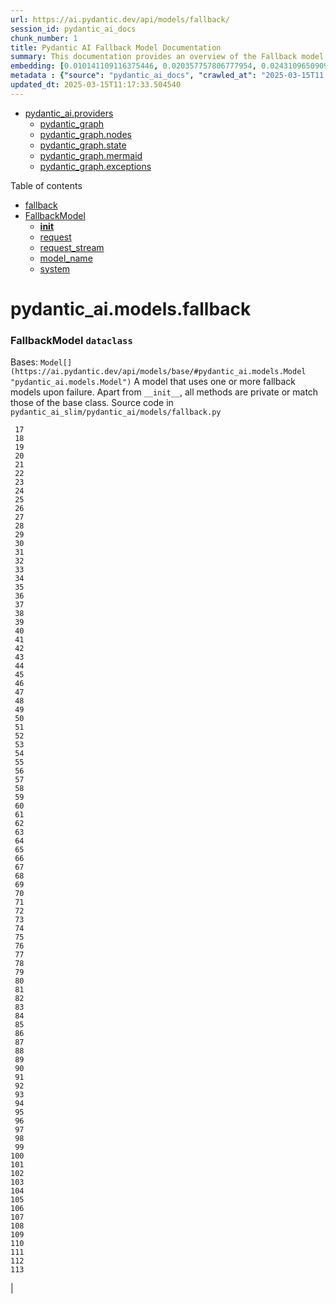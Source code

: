 ```yaml
---
url: https://ai.pydantic.dev/api/models/fallback/
session_id: pydantic_ai_docs
chunk_number: 1
title: Pydantic AI Fallback Model Documentation
summary: This documentation provides an overview of the Fallback model in Pydantic AI, including links to related providers and graph components. It includes a table of contents outlining sections such as FallbackModel and its initialization and request methods.
embedding: [0.010141109116375446, 0.020357757806777954, 0.024310965090990067, -0.043409738689661026, 0.0300141591578722, 0.007358756382018328, -0.05106435716152191, 0.017147351056337357, 0.033589672297239304, -0.011016102507710457, -0.015926137566566467, -0.11794154345989227, -0.01653044857084751, -0.026765981689095497, -0.01922467350959778, 0.011085346341133118, 0.028100503608584404, 0.009429783560335636, -0.015120388008654118, 0.03640979155898094, 0.017210299149155617, -0.013168963603675365, 0.03129832074046135, -0.031273141503334045, 0.024676069617271423, 0.011425272561609745, -0.010474739596247673, 0.028629276901483536, -0.008963960222899914, -0.021604150533676147, 0.05333052575588226, -0.014906360767781734, -0.01819230616092682, -0.000777815526816994, 0.0006932276301085949, 0.0032859460916370153, -0.008416302502155304, 0.03149975836277008, -0.012715729884803295, 0.028578918427228928, -0.0251670740544796, -0.055798135697841644, 0.04484498128294945, 0.03235586732625961, -0.05028378590941429, 0.05594921112060547, 0.052826933562755585, 0.054891664534807205, -0.010877614840865135, 0.04703561216592789, -0.045650728046894073, 0.0011086920276284218, -0.039783868938684464, 0.005508051253855228, -0.0013864552602171898, 0.00330797815695405, -0.012212136760354042, -0.013974713161587715, -0.026413466781377792, -0.022837955504655838, 0.004400146193802357, 0.0029113986529409885, -0.011796671897172928, 0.027773167937994003, 0.009404604323208332, 0.001133084879256785, -0.03149975836277008, 0.04544929042458534, -0.04910034313797951, 0.02671562321484089, -0.0014619942521676421, 0.024424273520708084, -0.04476943984627724, -0.028478199616074562, -0.0016146459383890033, -0.007994542829692364, 0.06476209312677383, 0.08112887293100357, 0.019086183980107307, -0.023379316553473473, 0.009524207562208176, 0.04690971225500107, 0.010185173712670803, -0.011469336226582527, -0.007717567030340433, -0.0062099345959723, -0.051089536398649216, -0.010317366570234299, -0.041722703725099564, -0.03625871613621712, -0.017147351056337357, -0.032884638756513596, -0.07332318276166916, 0.02536851167678833, 0.05544561892747879, -0.005265696905553341, 0.04436656832695007, -0.021087968721985817, 0.002842154586687684, -0.008177096024155617, 0.0009835805976763368, 0.01165188942104578, -0.017210299149155617, 0.020798401907086372, 0.016354192048311234, -0.051870107650756836, 0.022359540686011314, -0.01619052328169346, -0.018494462594389915, 0.024638300761580467, -0.07443108409643173, -0.007006241474300623, -0.005482871551066637, 0.011431567370891571, -0.1039416491985321, -0.03394218534231186, -0.06576927751302719, 0.025393690913915634, -0.007453180383890867, 0.02065991424024105, -0.022875724360346794, 2.4331324311788194e-05, 0.04738812521100044, 0.00980747863650322, 0.03855006396770477, 0.02530556172132492, 0.0019907671958208084, -0.002658028155565262, -0.06506425142288208, -0.04635576158761978, 0.02298903279006481, -0.034848652780056, -0.014667154289782047, -0.008221159689128399, -0.0020521425176411867, -0.0413198284804821, -0.054186634719371796, 0.004780988674610853, -0.016354192048311234, 0.021780408918857574, -0.0008993861265480518, -0.016228292137384415, 0.023542985320091248, 0.0296868234872818, -0.025658076629042625, 0.047589562833309174, 0.004843937698751688, 0.013672556728124619, -0.010204058140516281, 0.047740641981363297, 0.018733669072389603, 0.03625871613621712, -0.016429729759693146, -0.01187221147119999, -0.03097098506987095, 0.01110423170030117, -0.002801237627863884, 0.007144729606807232, 0.03215442970395088, -0.033463772386312485, -0.046960070729255676, 0.02691706083714962, -0.02439909428358078, -0.021087968721985817, -0.04396369308233261, -0.017474686726927757, -0.07835911214351654, -0.027722809463739395, -0.05333052575588226, -0.024159887805581093, 0.009851543232798576, 0.0426039919257164, -0.017462097108364105, 0.022284001111984253, 0.012470228597521782, 0.023190470412373543, -0.026287568733096123, -0.037920571863651276, -0.016417140141129494, -0.06169017404317856, 0.007226563524454832, -0.006943291984498501, -0.018053818494081497, -0.0045858463272452354, -0.03336305543780327, -0.005841681733727455, -0.013597018085420132, 0.028553737327456474, 0.015498083084821701, 0.057661429047584534, 0.019891934469342232, 0.04892408475279808, 0.01593872718513012, -0.008082672022283077, 0.0300141591578722, 0.0133955804631114, 0.027596911415457726, -0.037668775767087936, 0.054639868438243866, 0.03323715552687645, -0.0076105534099042416, 0.017650943249464035, 0.016215702518820763, -0.0335644893348217, 0.028755174949765205, -0.00010976759222103283, -0.06033047288656235, 0.05479094758629799, -0.03703928366303444, -0.010172584094107151, 0.01513297762721777, -0.028830714523792267, 0.0023857729975134134, -0.0035912494640797377, -0.028805535286664963, 0.015397364273667336, -0.03235586732625961, 0.012608716264367104, -0.008731048554182053, 0.027118496596813202, -0.0016665789298713207, 0.03336305543780327, 0.049226243048906326, -0.0023448560386896133, 0.00077466806396842, 0.004969836212694645, -0.014805641956627369, -0.07866127043962479, -0.02820122241973877, 0.006036824081093073, -0.0024282638914883137, -0.0052153379656374454, -0.033665210008621216, 0.006584481801837683, -0.025192253291606903, -0.022057384252548218, 0.0066348412074148655, -0.011236424557864666, 0.028881072998046875, -0.03361485153436661, -0.006228819023817778, -0.007062895689159632, -0.01967790722846985, 0.02580915577709675, 0.017197709530591965, 0.013269682414829731, -0.014100611209869385, -0.0015516967978328466, 0.014906360767781734, 0.031273141503334045, 0.04693489149212837, 0.008378532715141773, 0.034118443727493286, 0.01950164884328842, -0.011500811204314232, -0.009568272158503532, 0.02885589376091957, -0.004283690359443426, -0.025192253291606903, 0.0193631611764431, -0.06511460989713669, 0.02123904600739479, 0.0032214231323450804, 0.030694009736180305, -0.047539204359054565, -0.0284026600420475, 0.012747204862535, -0.01513297762721777, -0.007893824018537998, -0.053733401000499725, 0.021541202440857887, 0.0277479887008667, 0.022888313978910446, -0.02704295888543129, -0.019854163751006126, 0.026866700500249863, 0.01567433960735798, 0.01865813136100769, 0.0005504116998054087, 0.02374442294239998, 0.04046371951699257, -0.0017263806657865644, 0.04834495484828949, 0.002030110452324152, 0.027798349037766457, 0.04917588084936142, 0.01245134323835373, -0.0060022021643817425, -0.0053632683120667934, -0.004305722191929817, -0.011702248826622963, -0.00820227526128292, 0.0018428366165608168, -0.05252477899193764, 0.03479829430580139, 0.003613281762227416, -0.011916276067495346, 0.023719243705272675, 0.03522634878754616, 0.014415357261896133, 0.010745421051979065, 0.008019722998142242, -0.05171902850270271, -0.011456746608018875, 0.005482871551066637, -0.05584849417209625, 0.001839689095504582, 0.027546551078557968, 0.004214446060359478, -0.020508835092186928, -0.03819755092263222, 0.003990976605564356, -0.01436499785631895, 0.008479251526296139, -0.047916900366544724, -0.0180789977312088, 0.04499605670571327, -0.024890096858143806, 0.06989874690771103, -0.030064517632126808, -0.05086291953921318, -0.03802129253745079, 0.011758903041481972, -0.0008120441343635321, -0.04814351722598076, 0.009769709780812263, -0.05025860667228699, -0.004352934192866087, -0.003990976605564356, 0.01729842834174633, -0.023467445746064186, -0.024386504665017128, -0.0025352772790938616, 0.0484204925596714, 0.025255201384425163, -0.041924137622117996, -0.01762576401233673, 0.05207154527306557, 0.019992653280496597, -0.0007860776386223733, -0.029988978058099747, -0.032179608941078186, -0.034899014979600906, -0.01042438019067049, -0.020319988951086998, 0.01006557047367096, -0.01184703130275011, 0.0451723150908947, 0.004123169928789139, 0.027647269889712334, -0.03847452625632286, -0.006191049702465534, 0.02111314795911312, -0.006235114298760891, -0.04265435039997101, -0.021981846541166306, 0.018444104120135307, -0.05433771386742592, 0.0016949060373008251, 0.02000524289906025, -0.07020089775323868, 0.013899174518883228, -0.0471363291144371, -0.028478199616074562, 0.00398468179628253, -0.015321824699640274, -0.023580754175782204, -0.04154644533991814, 0.024222835898399353, 0.01916172355413437, -0.01362219825387001, 0.02285054512321949, -0.013005295768380165, 0.025192253291606903, -0.027521371841430664, -0.03175155445933342, -0.028881072998046875, -0.006055708974599838, -0.014881180599331856, 0.025481820106506348, 0.038952939212322235, -0.007868644781410694, -0.006332685239613056, 0.005013900343328714, 0.025960233062505722, 0.008655508980154991, -0.018053818494081497, -0.011695954017341137, -0.04653201624751091, -0.0004886428359895945, -0.013282272033393383, 0.013408171012997627, -0.00015520902525167912, -0.02910768985748291, -0.010594343766570091, -0.004189266357570887, -0.03555368632078171, -0.009108743630349636, 0.020181499421596527, 0.030542932450771332, 0.013030475936830044, -0.0017074958886951208, -0.00025120648206211627, 0.013936943374574184, -0.008252634666860104, -0.011463041417300701, 0.08671876043081284, 0.004129464738070965, -0.001133084879256785, -0.00958715658634901, 0.02633792720735073, -0.01948905922472477, 0.026614904403686523, -0.02272464521229267, 0.0028327121399343014, -0.02084876038134098, 0.06370455026626587, 0.018897337839007378, -0.0006110002868808806, 0.02536851167678833, 0.02072286233305931, -0.06914335489273071, -0.03925509378314018, 0.004249067977070808, -0.008416302502155304, 0.009234641678631306, 0.010002621449530125, -0.02317788079380989, 0.036057278513908386, -0.05252477899193764, 0.023769602179527283, 0.0014501912519335747, 0.04655719920992851, 0.0035629223566502333, 0.024613121524453163, -0.010304776951670647, -0.013823634944856167, 0.013609607703983784, -0.0028704816941171885, -0.02910768985748291, 0.03182709589600563, 0.002263022353872657, 0.00084902677917853, 0.02219587378203869, -0.002313381526619196, -0.0108146658167243, -0.020571785047650337, -0.011469336226582527, -0.031197601929306984, -0.03447096049785614, 0.007912709377706051, 0.04854639247059822, -0.03905365616083145, 0.00423018354922533, -0.0007766352500766516, 0.004120022524148226, 0.05103917792439461, 0.00595184275880456, 0.07463252544403076, -0.01955200918018818, 0.04167234152555466, 0.02201961539685726, -0.02116350643336773, 0.0033205680083483458, 0.007849760353565216, -0.02316528931260109, 0.049931272864341736, 0.042251475155353546, 0.010336251929402351, -0.022812774404883385, 0.02638828754425049, -0.009731939993798733, 0.03361485153436661, -0.009341655299067497, 0.05000681057572365, -0.027672449126839638, 0.023857731372117996, 0.037215542048215866, 0.020962068811058998, 0.037215542048215866, 0.020181499421596527, -0.020294807851314545, 0.013798455707728863, -0.014503486454486847, -0.039607610553503036, 0.0664743110537529, 0.02478937804698944, -0.031021345406770706, -0.019828984513878822, 0.00968158058822155, -0.020408116281032562, -0.013143784366548061, 0.06113622337579727, -0.01371032651513815, 0.00175942899659276, -0.03447096049785614, 0.003707705531269312, 0.003924880176782608, 0.009637515991926193, -0.01729842834174633, 0.0016075641615316272, 0.016152754426002502, -0.01858259178698063, 0.04232701286673546, -0.0012306560529395938, -0.02510412409901619, -0.010304776951670647, 0.030996166169643402, -0.0361579954624176, 0.018053818494081497, -0.017436916008591652, 0.013559248298406601, 0.0007593242335133255, -0.004028745926916599, 0.01658080890774727, 0.025834335014224052, -0.004573256243020296, -0.0003525152860675007, -0.03129832074046135, 0.001240885234437883, 0.004227036144584417, -0.01403766218572855, -0.00835335347801447, -0.018872156739234924, -0.02213292382657528, -0.026237208396196365, -0.011626709252595901, -0.10515027493238449, 0.003836751217022538, -2.6237012207275257e-05, 0.04562554880976677, 0.02393326908349991, 0.0003544824430719018, -0.013143784366548061, -0.0380968302488327, 0.04079105332493782, 0.025078944861888885, 0.0077616311609745026, -0.019249852746725082, -0.017260659486055374, -0.022548388689756393, 0.04278024658560753, -0.028629276901483536, 0.016089804470539093, -0.007459475193172693, 0.027471013367176056, 0.023203060030937195, -0.0021386975422501564, 0.0031317207030951977, 0.004762103781104088, 0.02787388674914837, 0.01646750047802925, 0.020319988951086998, -0.06022975593805313, 0.0014659285079687834, -0.0009245657711289823, -0.007056600414216518, 0.013508888892829418, 0.019640136510133743, 0.004850232508033514, 0.02580915577709675, -0.0006829983904026449, 0.05912185087800026, 0.04318312183022499, -0.04703561216592789, 0.051089536398649216, 0.004167234059423208, 0.016945913434028625, -0.006222524214535952, -0.0161275751888752, -0.014062842354178429, 0.012659075669944286, -0.025255201384425163, 0.008391122333705425, -0.012784973718225956, 0.01690814457833767, 0.01858259178698063, -0.009473848156630993, -0.009209461510181427, 0.005914073437452316, -0.03142422065138817, -0.011513400822877884, -0.00909615308046341, 0.02993861958384514, -0.06299951672554016, 0.013936943374574184, -0.020823581144213676, 0.0010103340027853847, -0.023190470412373543, 0.008856946602463722, 0.008403712883591652, -0.008032312616705894, -0.028251582756638527, 0.011525990441441536, 0.016480090096592903, -0.007868644781410694, 0.02621202915906906, -0.012841627933084965, -0.03814718872308731, 0.015120388008654118, 0.002695797709748149, -0.04053925722837448, -0.008391122333705425, 0.03021559678018093, -0.021138327196240425, 0.01465456373989582, -0.0003182866785209626, 0.01748727634549141, -0.023958450183272362, 0.03046739287674427, 0.006238261703401804, 0.012640191242098808, 0.017084401100873947, -0.042503271251916885, -0.017927920445799828, -0.04806797578930855, -0.05433771386742592, 0.01187221147119999, 0.031222783029079437, -0.03505009040236473, 0.02103760838508606, 0.01593872718513012, 0.016215702518820763, -0.007390231359750032, -0.03510044887661934, -0.030039338394999504, -0.005910926032811403, 0.007415411062538624, -0.02555735781788826, -0.007308397442102432, 0.012570946477353573, 0.024927867576479912, 0.013382990844547749, 0.030089696869254112, -0.02815086394548416, 0.010147403925657272, -0.003392959712073207, -0.014767872169613838, -0.022120334208011627, -0.035604044795036316, -0.012155482545495033, 0.018544822931289673, -0.009618631564080715, -0.025834335014224052, 0.0303414948284626, -0.006578186992555857, -0.012980116531252861, 0.02890625409781933, 0.008605149574577808, -0.00816450547426939, 0.012212136760354042, -0.011412682011723518, -0.012476523406803608, 0.015208516269922256, 0.017008863389492035, -0.032506946474313736, 0.0161275751888752, -0.0008545347955077887, 0.009713055565953255, 0.018670720979571342, -0.05197082459926605, 0.01219954714179039, 0.026035772636532784, -0.03749251738190651, 0.030417032539844513, 0.021541202440857887, 0.0406651571393013, 0.019589778035879135, 0.028881072998046875, -0.02316528931260109, -0.011236424557864666, 0.012904577888548374, 0.0037391800433397293, 0.03155011683702469, -0.04429102689027786, -0.023278599604964256, 0.018167126923799515, -0.019828984513878822, -0.007157319225370884, 0.03265802189707756, -0.03583066165447235, 0.016694117337465286, -0.08601372689008713, 0.006433404050767422, 0.07065413147211075, -0.041143570095300674, -0.0006235900800675154, 0.0264638252556324, 0.006546712480485439, 0.04096731171011925, -0.005665424279868603, -0.023417087271809578, 0.0106509979814291, -0.026060951873660088, 0.015447723679244518, -0.007925298996269703, -0.03207889199256897, 0.00803860742598772, -0.014050251804292202, -0.01981639489531517, -0.040690336376428604, -0.005306614097207785, 0.003068771446123719, 0.014881180599331856, -0.00835335347801447, -0.016039445996284485, -0.01277867890894413, 0.04479462280869484, -0.004655090160667896, -0.05131615325808525, -0.03464721515774727, 0.006647431291639805, -0.006219376809895039, 0.029460206627845764, -0.030492572113871574, 0.003178932471200824, 0.04338455945253372, 0.0645103007555008, -0.009127628058195114, -0.03364003077149391, -0.008076377213001251, 0.007320987060666084, -0.0021292553283274174, 0.005747258197516203, -0.017134761437773705, 0.0003759245155379176, 0.01119235996156931, 0.04280542582273483, -0.020508835092186928, -0.009398309513926506, -0.011998109519481659, 0.008240045048296452, -0.021352354437112808, 0.017084401100873947, -0.010789485648274422, -0.03389182686805725, -0.025481820106506348, 0.02988826110959053, -0.02350521646440029, 0.0090394988656044, -0.021541202440857887, -0.016341600567102432, -0.015384774655103683, 0.004069663118571043, 0.024499813094735146, 0.0008081098203547299, -0.012174366973340511, 0.050308968871831894, 0.0021135180722922087, -0.012256201356649399, 0.009322769939899445, 0.008907306008040905, 0.014881180599331856, -0.006178460083901882, -0.002410952700302005, -0.03620835766196251, -0.0025494408328086138, -0.0020080781541764736, -0.05217226222157478, 0.026111310347914696, 0.01026700809597969, -0.004768398590385914, -0.031147243455052376, 0.040765874087810516, -0.007994542829692364, -0.025078944861888885, -0.008724753744900227, -0.016895554959774017, 0.0167696550488472, 0.008762522600591183, -0.010695061646401882, -0.04741330444812775, -0.0006165083032101393, 0.04310758411884308, 0.030996166169643402, -0.02724439650774002, 0.04033781960606575, -0.01345853041857481, 0.017462097108364105, 0.007887529209256172, 0.001383307739160955, 0.032632842659950256, 0.03192781284451485, 0.022422490641474724, 0.024877507239580154, 0.01223102118819952, -0.0014525518054142594, -0.03802129253745079, -0.05841681733727455, -0.03517599031329155, -0.027093317359685898, 0.012640191242098808, -0.012048468925058842, -0.005130356177687645, 0.0009749250602908432, -0.008989139460027218, 0.03180191293358803, -0.07347425818443298, -0.0016366781201213598, 0.03026595525443554, 0.010361431166529655, 0.062445566058158875, -0.004919476807117462, 0.003345747711136937, -0.002354298485442996, 0.01607721485197544, -0.059222567826509476, -0.009159102104604244, 0.034823473542928696, -0.014793052338063717, 0.0027461571153253317, 0.0342191606760025, 0.018607771024107933, 0.010122224688529968, -0.009360539726912975, 0.03429470211267471, -0.009222052060067654, -0.03238104656338692, 0.02156638167798519, -0.03406808525323868, -0.00716361403465271, -0.024550171568989754, -0.01042438019067049, 0.009725645184516907, -0.002744583413004875, 0.0022268265020102262, 0.029409846290946007, 0.0034212868195027113, -0.045726269483566284, -0.005111471749842167, 0.04174788296222687, -0.00011980011913692579, 0.05428735539317131, 0.007818285375833511, -0.009033204056322575, 0.0066977902315557, -0.022938672453165054, -0.005781880114227533, 0.010820960626006126, 0.025393690913915634, 0.017386557534337044, 0.03238104656338692, -0.012312855571508408, -0.01789015159010887, 0.004497717134654522, -0.021503431722521782, -0.02860409766435623, -0.01715994067490101, 0.02575879544019699, -0.0014635679544880986, 0.01187221147119999, 0.014415357261896133, 0.031222783029079437, -0.05982688069343567, 0.0005126422038301826, -0.004661384969949722, 0.01567433960735798, -0.010758011601865292, 0.025003405287861824, 0.00987672246992588, 0.02458794042468071, -0.012086238712072372, -0.0006723757251165807, 0.029006972908973694, -0.015561032108962536, 0.010386611334979534, -0.00423018354922533, 0.02815086394548416, 0.0011983945732936263, -0.03912919759750366, 0.00023645277542527765, -0.02213292382657528, 0.008107851259410381, 0.0016107115661725402, -0.010764306411147118, -0.0063515701331198215, 0.00884435698390007, 0.03303571790456772, -0.00695588206872344, -0.02297644317150116, -0.016102394089102745, -0.03590619936585426, -0.001674447557888925, 0.014780462719500065, 0.008397418074309826, 0.016694117337465286, -0.010468444786965847, 0.030316313728690147, 0.018821798264980316, -0.02588469348847866, -0.01039290614426136, -0.03646015375852585, 0.0007538161589764059, 0.012671665288507938, -0.0045889937318861485, -0.005205895286053419, 0.011261604726314545, -0.0018869009800255299, 0.007660912349820137, -0.020609553903341293, 0.016417140141129494, 0.024436863139271736, 4.7285637265304103e-05, 0.003013690933585167, -0.010758011601865292, -0.007169909309595823, 0.0064837634563446045, 0.004182971548289061, 0.0005779519560746849, 0.025091534480452538, 0.013647377490997314, -0.015044848434627056, -0.02588469348847866, 0.07201384007930756, 0.017852380871772766, -0.008101556450128555, 0.01678224466741085, -0.006320095621049404, 0.03429470211267471, -0.0030734925530850887, 0.06274772435426712, 0.005199600476771593, -0.021390123292803764, 0.02574620582163334, 0.010430675931274891, -0.024550171568989754, 0.003149031661450863, 0.029636463150382042, 0.03628389537334442, -0.04555001109838486, 0.035528503358364105, 0.012079943902790546, -0.027345113456249237, 0.008850651793181896, -0.03877668082714081, -1.771674578776583e-05, 0.014629384502768517, 0.0012267216807231307, 0.012929757125675678, -0.004365524277091026, -0.05675496160984039, -0.018507052212953568, 0.038952939212322235, 0.011481926776468754, -0.02529297210276127, 0.026690443977713585, -0.016744475811719894, 0.008120441809296608, 0.018406333401799202, -0.027471013367176056, 0.01722288876771927, 0.004378113895654678, 0.03975868970155716, 0.010865024290978909, -0.02737029455602169, 0.005492314230650663, 0.007660912349820137, -0.036309074610471725, 0.01909877546131611, -0.020181499421596527, -0.025204842910170555, 0.055798135697841644, -0.02757173217833042, -0.023089751601219177, 0.01781461201608181, -0.0067670345306396484, 0.008076377213001251, -0.02580915577709675, -0.015221106819808483, 0.019514238461852074, 0.028578918427228928, 0.031650837510824203, 0.08274037390947342, 0.014780462719500065, -0.0022520062047988176, -0.020496245473623276, 0.007868644781410694, 0.03233068808913231, -0.003613281762227416, 0.009127628058195114, 0.05846717953681946, 0.036888208240270615, -0.004837642889469862, 0.00779310567304492, 0.052272979170084, -0.0012338034575805068, 0.05058594420552254, 0.06214340776205063, 0.03026595525443554, -0.019463879987597466, 0.05564705654978752, -0.014239099808037281, -0.008812882006168365, 0.039985306560993195, -0.004897444508969784, 0.0063484227284789085, -0.010890204459428787, 0.011607824824750423, -0.01068247202783823, 0.0005299532203935087, -0.01916172355413437, -0.014289459213614464, 0.029712002724409103, 6.393274088623002e-05, -0.00171851203776896, -0.0219440758228302, 0.045273035764694214, -0.0009898755233734846, 0.007780516054481268, 0.0274206530302763, -0.006565597373992205, -0.023605933412909508, 0.03026595525443554, 0.00045716826571151614, -0.0206473246216774, -0.032229967415332794, 0.008976549841463566, -0.025330740958452225, -0.026287568733096123, -0.030089696869254112, 0.004853379912674427, -0.01449089590460062, -0.016429729759693146, -0.015359594486653805, 0.023001622408628464, -0.0012841628631576896, -0.006338980048894882, 0.0006971619441173971, 0.01967790722846985, -0.018418923020362854, 0.03026595525443554, 0.011758903041481972, -0.029032152146100998, 0.0015753026818856597, -0.009650105610489845, -0.018507052212953568, -0.009631221182644367, -0.007767925970256329, 0.017537634819746017, -0.00771127175539732, -0.021415304392576218, 0.005659129470586777, -0.00030864757718518376, -0.022472849115729332, 0.04157162457704544, -0.0009796462254598737, -0.00045716826571151614, 0.014591614715754986, 0.01587577722966671, 0.005961285438388586, 0.019577188417315483, 0.018154537305235863, -0.024172477424144745, 0.007553899195045233, 0.006276031024754047, -0.0030294281896203756, 0.015573621727526188, -0.010676177218556404, 0.016442319378256798, 0.025418870151042938, 0.019980063661932945, -0.0071321395225822926, -0.009329065680503845, 0.011544875800609589, 0.018280435353517532, -0.004670827649533749, 0.00946125853806734, -0.03729107975959778, 0.06375490874052048, 0.0001309145736740902, 0.015158156864345074, -0.028679637238383293, -0.019866755232214928, -0.03200335055589676, 0.0033300104551017284, -0.01737396791577339, -0.02363111451268196, -0.011607824824750423, -0.004249067977070808, 0.008120441809296608, -0.031096884980797768, 0.026564544066786766, -0.005539525765925646, -0.007623143028467894, -0.025935053825378418, 0.014579025097191334, 0.013836224563419819, 0.03822273015975952, 0.03842416778206825, -0.017436916008591652, -0.022749826312065125, 0.006417666561901569, -0.0146797439083457, 0.006930702365934849, 0.007308397442102432, 0.005432512145489454, -0.03653569146990776, -0.02214551344513893, 0.03618317469954491, 0.0022472848650068045, 0.00800083763897419, -0.00758537370711565, -0.01950164884328842, -0.004916329402476549, -0.0574599914252758, 0.008567380718886852, 0.004922624211758375, -0.018947696313261986, 0.006722969934344292, 0.006427109241485596, -0.009303885512053967, 0.002439279807731509, 0.04242773354053497, -0.012306560762226582, -0.038827039301395416, -0.009536797180771828, -0.004422178491950035, 0.02562030777335167, 0.023832552134990692, 0.006943291984498501, -0.00019091299327556044, 0.04310758411884308, -0.02918322943150997, -0.005762995220720768, -0.002868907991796732, 0.006090330891311169, -0.00913392286747694, -0.0019860458560287952, 0.01378586608916521, -0.006288621108978987, 0.021641921252012253, -0.019186902791261673, -0.01872107945382595, -0.053481604903936386, 0.012514292262494564, -0.0008781407377682626, -0.020319988951086998, 0.022498028352856636, -0.02393326908349991, -0.002182762138545513, 0.013357811607420444, -0.007383936084806919, -0.03046739287674427, 0.009964851662516594, 0.0019262442365288734, 0.0017059221863746643, -0.00742170587182045, 0.07453180104494095, -0.0025651780888438225, -0.009851543232798576, 0.004337197169661522, -0.0010850861435756087, 0.008561085909605026, -0.006660020910203457, 0.01961495727300644, -0.00339610711671412, -0.03603209927678108, 0.0003676624328363687, 0.05620100721716881, 0.017021453008055687, 0.020433297380805016, 0.010600638575851917, 0.0012644912349060178, 0.006886637769639492, -0.010990923270583153, 0.021125737577676773, 0.005212190095335245, 0.05574777349829674, 0.012149187736213207, -0.01587577722966671, -0.04595288634300232, 0.02233436144888401, -0.01119865570217371, -0.0035943968687206507, -0.020219270139932632, 0.029460206627845764, 0.052272979170084, 0.008240045048296452, -0.023668883368372917, -0.035402607172727585, 0.007717567030340433, -0.015032258816063404, -0.0006601792993023992, 0.013659967109560966, -0.017311017960309982, 0.010732831433415413, 0.00687404815107584, 0.020735451951622963, 0.008051197044551373, -0.00724544795230031, -0.024877507239580154, -0.012659075669944286, -0.016555627807974815, 0.007849760353565216, -0.018343385308980942, 0.023832552134990692, 0.02122645638883114, 0.009744529612362385, 0.02246025949716568, -0.05003198981285095, -0.005253107286989689, -0.01916172355413437, 0.0052342223934829235, -0.045273035764694214, 0.015888366848230362, 0.007642027921974659, 0.018632950261235237, -0.025343330577015877, -0.023643704131245613, -0.016303831711411476, -0.010569163598120213, 6.835884960310068e-06, -0.03537742793560028, 0.026060951873660088, -0.010795780457556248, 0.0006680479273200035, 0.02246025949716568, -0.0426039919257164, 0.03580548241734505, -0.012879397720098495, -0.030417032539844513, 0.008271519094705582, 0.013471120037138462, -0.05584849417209625, 0.0004847085219807923, 0.020949479192495346, 0.046506837010383606, -0.01496930979192257, 0.013030475936830044, -0.010411790572106838, 0.03195299208164215, -0.020219270139932632, -0.047337766736745834, 0.007906414568424225, -0.0052153379656374454, -0.01194145530462265, -0.00671038031578064, 0.030996166169643402, 0.03860042244195938, -0.027143677696585655, 0.021654510870575905, -0.00440329359844327, 0.007346166763454676, 0.0045921411365270615, 0.020244449377059937, 0.006848868448287249, 0.061539098620414734, 0.017210299149155617, 0.028478199616074562, -0.047740641981363297, 0.02988826110959053, -0.002263022353872657, 0.029535744339227676, -0.02608613111078739, -0.021830767393112183, -0.032557304948568344, 0.004768398590385914, 0.005756700411438942, -0.019665317609906197, -0.0007833236013539135, -0.005334941204637289, 0.022170692682266235, 0.012552062049508095, 0.011261604726314545, 0.007560194004327059, -0.0016791687812656164, -0.005762995220720768, 0.01601426675915718, -0.004201856441795826, 0.011935160495340824, -0.0425788089632988, -0.021868538111448288, 0.007786810863763094, 0.002695797709748149, -0.013093424960970879, -0.034118443727493286, -0.011909980326890945, -0.03200335055589676, 0.027143677696585655, 0.006855163257569075, -0.027773167937994003, 0.004135759547352791, -0.02380737103521824, -0.019451290369033813, 0.008605149574577808, -0.03928027302026749, 0.0037800970021635294, -0.01496930979192257, -0.011261604726314545, 0.022674286738038063, 0.02762209065258503, -0.017663532868027687, 0.030089696869254112, 0.012224726378917694, -0.0206473246216774, -0.02407175861299038, 0.03170119598507881, -0.000953679729718715, -0.009417193941771984, 0.009253526106476784, -0.0006310652825050056, 0.002324397675693035, -0.02574620582163334, 0.04119392856955528, -0.038298267871141434, -0.043283842504024506, -0.0058668614365160465, -0.014050251804292202, 0.015309235081076622, -0.01653044857084751, -0.016505269333720207, 0.011041282676160336, 0.017789432778954506, 0.0003379583067726344, -0.018381154164671898, 0.005057964939624071, -0.0006416880059987307, 0.02078581228852272, -0.018670720979571342, -0.005618212278932333, 0.027269575744867325, -0.011658184230327606, -0.009291295893490314, -0.019325392320752144, -0.008435186930000782, 0.005388448014855385, -0.03499973192811012, -0.031197601929306984, -0.014856001362204552, 0.0425788089632988, 0.008315583691000938, -0.017071811482310295, 0.024248015135526657, -0.00787493959069252, -0.008397418074309826, 0.010783190838992596, -0.03996012732386589, 0.0031474579591304064, 0.014176150783896446, -0.0049446565099060535, -0.004570108838379383, -0.00922834686934948, 0.018670720979571342, -0.011513400822877884, -0.0037675071507692337, 0.032104071229696274, -0.02691706083714962, 0.004516602028161287, 0.005548968445509672, 0.004053925629705191, 0.011456746608018875, -0.025960233062505722, -0.0043088700622320175, -0.0015501229790970683, 0.008441481739282608, 0.0074028209783136845, -0.026564544066786766, -0.009870427660644054, 0.006949587259441614, 0.006590777076780796, -0.013030475936830044, 0.019451290369033813, 0.013685147278010845, 0.031273141503334045, 0.012426164001226425, 0.015309235081076622, -0.0028547444380819798, -0.02098724991083145, 0.0030908037442713976, 0.028881072998046875, 0.015611391514539719, 0.005895188543945551, -0.027269575744867325, 0.020609553903341293, -0.00310496729798615, 0.02815086394548416, 0.04829459264874458, 0.03258248418569565, -0.03429470211267471, -0.03459685668349266, -0.01736137829720974, -0.0026092426851391792, -0.04421548917889595, -0.012759794481098652, 0.03014005720615387, 0.04884854704141617, -0.02993861958384514, -0.016039445996284485, 0.024298375472426414, -0.004790430888533592, 0.0038713731337338686, 0.0003662854142021388, 0.01632901094853878, 0.02361852489411831, 0.01168336346745491, -0.04358599707484245, 0.05093845725059509, -0.02188112773001194, 0.01449089590460062, 0.008787702769041061, -0.007295807357877493, 9.009598579723388e-05, -0.049931272864341736, -0.008290404453873634, 0.02419765666127205, -0.008938780054450035, 0.009247231297194958, 0.004057073034346104, -0.007516129408031702, 0.02993861958384514, -0.031147243455052376, 0.04524785652756691, 0.030089696869254112, -0.04058961570262909, -0.017965689301490784, -0.030417032539844513, -0.018570002168416977, 0.031399041414260864, -0.006181607488542795, -0.006785919424146414, -0.0024125264026224613, -0.0020962068811059, -0.013685147278010845, -0.01568693108856678, 0.018809208646416664, 0.012382099404931068, -0.029510565102100372, -0.015057438984513283, -0.021503431722521782, 0.014440536499023438, 0.033211976289749146, 0.0032418817281723022, 0.04487016052007675, 0.0028972350992262363, 0.0014895345084369183, -0.014881180599331856, 0.03374074772000313, 0.060632627457380295, 0.01864553987979889, 0.04207521677017212, 0.011633004061877728, 0.0067670345306396484, 0.006395634263753891, 0.0013620624085888267, -0.01859518140554428, 0.008712163195014, 0.004138906951993704, -0.00272569851949811, -0.023731833323836327, 0.017336199060082436, 0.024613121524453163, -0.015712110325694084, 0.015409953892230988, 0.006471173372119665, 0.03389182686805725, -0.03117242269217968, 0.0010599064407870173, 0.018343385308980942, -0.020030422136187553, 0.005410480313003063, 0.0010638408130034804, 0.027899067848920822, 0.04177306219935417, 0.014516076073050499, 0.016882963478565216, -0.0053758579306304455, 0.01090279407799244, 0.008926190435886383, -0.004475685302168131, -0.0015658603515475988, 0.03409326449036598, 0.003125425660982728, 0.012287675403058529, -0.0013762259623035789, -0.009152807295322418, 0.0008411581511609256, -0.0023731833789497614, -0.010468444786965847, 0.02885589376091957, 0.005268844775855541, -0.006829983554780483, 0.009215756319463253, -0.01362219825387001, -0.010493624955415726, -0.011481926776468754, 0.02077322266995907, -0.005061112344264984, -0.0023354138247668743, -0.011437862180173397, -0.01219954714179039, -0.013332631438970566, 0.0108083700761199, 0.012992706149816513, -0.0024644595105201006, -0.004374966491013765, -0.02264910750091076, -0.016543038189411163, -0.0025116715114563704, 0.004041336011141539, 0.02608613111078739, -0.02122645638883114, 0.002527408767491579, -0.007358756382018328, -0.033589672297239304, 0.0006471960223279893, -0.03633425384759903, 0.00017989688785746694, -0.004551223944872618, -0.007975658401846886, 0.017726482823491096, -0.0060084969736635685, 0.01187221147119999, -0.0038808155804872513, 0.020559195429086685, -0.04033781960606575, -0.006458583753556013, -0.010481034405529499, 0.008302994072437286, -0.003166342619806528, 0.006194197107106447, -0.01542254351079464, 0.0032827986869961023, -0.010254417546093464, -0.004208151251077652, -0.012608716264367104, 0.011695954017341137, -0.02827676199376583, -0.009725645184516907, -0.0006621464854106307, -0.00590777862817049, -0.0011181344743818045, -0.04950321838259697, -0.004935213830322027, 0.009933377616107464, -0.007320987060666084, -0.007981953211128712]
metadata : {"source": "pydantic_ai_docs", "crawled_at": "2025-03-15T11:17:33.504540", "url_path": "/api/models/fallback/", "chunk_size": 2088}
updated_dt: 2025-03-15T11:17:33.504540
---
```

* [ pydantic_ai.providers  ](https://ai.pydantic.dev/api/providers/)
    * [ pydantic_graph  ](https://ai.pydantic.dev/api/pydantic_graph/graph/)
    * [ pydantic_graph.nodes  ](https://ai.pydantic.dev/api/pydantic_graph/nodes/)
    * [ pydantic_graph.state  ](https://ai.pydantic.dev/api/pydantic_graph/state/)
    * [ pydantic_graph.mermaid  ](https://ai.pydantic.dev/api/pydantic_graph/mermaid/)
    * [ pydantic_graph.exceptions  ](https://ai.pydantic.dev/api/pydantic_graph/exceptions/)


Table of contents 
  * [ fallback  ](https://ai.pydantic.dev/api/models/fallback/#pydantic_ai.models.fallback)
  * [ FallbackModel  ](https://ai.pydantic.dev/api/models/fallback/#pydantic_ai.models.fallback.FallbackModel)
    * [ __init__  ](https://ai.pydantic.dev/api/models/fallback/#pydantic_ai.models.fallback.FallbackModel.__init__)
    * [ request  ](https://ai.pydantic.dev/api/models/fallback/#pydantic_ai.models.fallback.FallbackModel.request)
    * [ request_stream  ](https://ai.pydantic.dev/api/models/fallback/#pydantic_ai.models.fallback.FallbackModel.request_stream)
    * [ model_name  ](https://ai.pydantic.dev/api/models/fallback/#pydantic_ai.models.fallback.FallbackModel.model_name)
    * [ system  ](https://ai.pydantic.dev/api/models/fallback/#pydantic_ai.models.fallback.FallbackModel.system)


# pydantic_ai.models.fallback
###  FallbackModel `dataclass`
Bases: `Model[](https://ai.pydantic.dev/api/models/base/#pydantic_ai.models.Model "pydantic_ai.models.Model")`
A model that uses one or more fallback models upon failure.
Apart from `__init__`, all methods are private or match those of the base class.
Source code in `pydantic_ai_slim/pydantic_ai/models/fallback.py`
```
 17
 18
 19
 20
 21
 22
 23
 24
 25
 26
 27
 28
 29
 30
 31
 32
 33
 34
 35
 36
 37
 38
 39
 40
 41
 42
 43
 44
 45
 46
 47
 48
 49
 50
 51
 52
 53
 54
 55
 56
 57
 58
 59
 60
 61
 62
 63
 64
 65
 66
 67
 68
 69
 70
 71
 72
 73
 74
 75
 76
 77
 78
 79
 80
 81
 82
 83
 84
 85
 86
 87
 88
 89
 90
 91
 92
 93
 94
 95
 96
 97
 98
 99
100
101
102
103
104
105
106
107
108
109
110
111
112
113
```
|